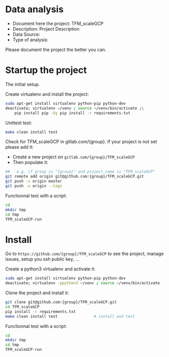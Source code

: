 # Data analysis
- Document here the project: TFM_scaleGCP
- Description: Project Description
- Data Source:
- Type of analysis:

Please document the project the better you can.

# Startup the project

The initial setup.

Create virtualenv and install the project:
```bash
sudo apt-get install virtualenv python-pip python-dev
deactivate; virtualenv ~/venv ; source ~/venv/bin/activate ;\
    pip install pip -U; pip install -r requirements.txt
```

Unittest test:
```bash
make clean install test
```

Check for TFM_scaleGCP in gitlab.com/{group}.
If your project is not set please add it:

- Create a new project on `gitlab.com/{group}/TFM_scaleGCP`
- Then populate it:

```bash
##   e.g. if group is "{group}" and project_name is "TFM_scaleGCP"
git remote add origin git@github.com:{group}/TFM_scaleGCP.git
git push -u origin master
git push -u origin --tags
```

Functionnal test with a script:

```bash
cd
mkdir tmp
cd tmp
TFM_scaleGCP-run
```

# Install

Go to `https://github.com/{group}/TFM_scaleGCP` to see the project, manage issues,
setup you ssh public key, ...

Create a python3 virtualenv and activate it:

```bash
sudo apt-get install virtualenv python-pip python-dev
deactivate; virtualenv -ppython3 ~/venv ; source ~/venv/bin/activate
```

Clone the project and install it:

```bash
git clone git@github.com:{group}/TFM_scaleGCP.git
cd TFM_scaleGCP
pip install -r requirements.txt
make clean install test                # install and test
```
Functionnal test with a script:

```bash
cd
mkdir tmp
cd tmp
TFM_scaleGCP-run
```
